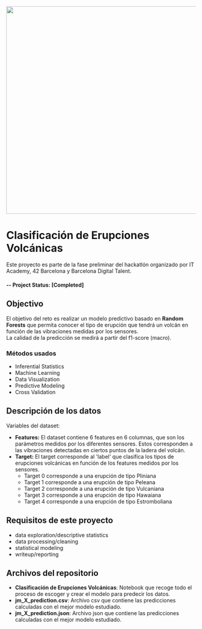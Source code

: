 ## <img src="https://user-images.githubusercontent.com/109683297/193765709-25c392c8-faee-4668-a420-2ea4f4ede3d8.png" width="550"/>

# Clasificación de Erupciones Volcánicas
Este proyecto es parte de la fase preliminar del hackatlón organizado por IT Academy, 42 Barcelona y Barcelona Digital Talent.

#### -- Project Status: [Completed]

## Objectivo
El objetivo del reto es realizar un modelo predictivo basado en **Random Forests** que permita conocer el tipo de erupción que tendrá un volcán en función de las vibraciones medidas por los sensores.  
La calidad de la predicción se medirá a partir del f1-score (macro).

### Métodos usados
* Inferential Statistics
* Machine Learning
* Data Visualization
* Predictive Modeling
* Cross Validation

## Descripción de los datos
Variables del dataset:

* **Features:** El dataset contiene 6 features en 6 columnas, que son los parámetros medidos por los diferentes sensores. Estos corresponden a las vibraciones detectadas en ciertos puntos de la ladera del volcán.
* **Target:** El target corresponde al 'label' que clasifica los tipos de erupciones volcánicas en función de los features medidos por los sensores.
  * Target 0 corresponde a una erupción de tipo Pliniana
  * Target 1 corresponde a una erupción de tipo Peleana
  * Target 2 corresponde a una erupción de tipo Vulcaniana
  * Target 3 corresponde a una erupción de tipo Hawaiana
  * Target 4 corresponde a una erupción de tipo Estromboliana

## Requisitos de este proyecto
- data exploration/descriptive statistics
- data processing/cleaning
- statistical modeling
- writeup/reporting

## Archivos del repositorio
  * __Clasificación de Erupciones Volcánicas__: Notebook que recoge todo el proceso de escoger y crear el modelo para predecir los datos.
  * __jm_X_prediction.csv__: Archivo csv que contiene las predicciones calculadas con el mejor modelo estudiado. 
  * __jm_X_prediction.json__: Archivo json que contiene las predicciones calculadas con el mejor modelo estudiado. 
  
